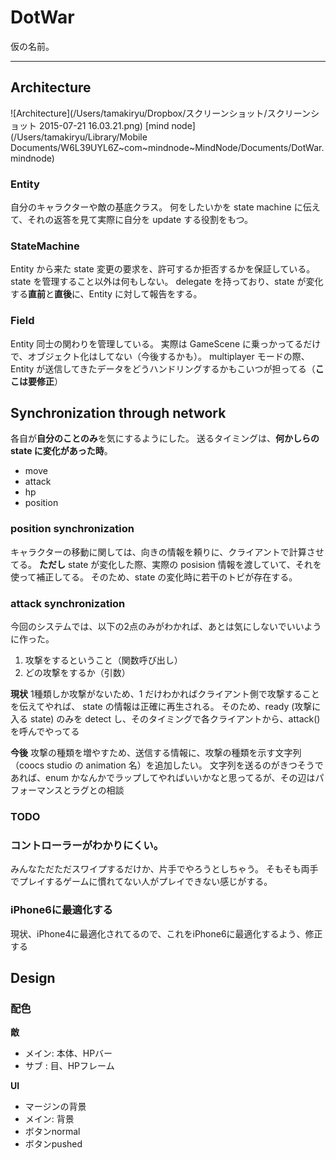 # DotWar
仮の名前。

----

## Architecture

![Architecture](/Users/tamakiryu/Dropbox/スクリーンショット/スクリーンショット 2015-07-21 16.03.21.png)
[mind node](/Users/tamakiryu/Library/Mobile Documents/W6L39UYL6Z~com~mindnode~MindNode/Documents/DotWar.mindnode)

### Entity
自分のキャラクターや敵の基底クラス。
何をしたいかを state machine に伝えて、それの返答を見て実際に自分を update する役割をもつ。

### StateMachine
Entity から来た state 変更の要求を、許可するか拒否するかを保証している。
state を管理すること以外は何もしない。
delegate を持っており、state が変化する**直前**と**直後**に、Entity に対して報告をする。

### Field
Entity 同士の関わりを管理している。
実際は GameScene に乗っかってるだけで、オブジェクト化はしてない（今後するかも）。
multiplayer モードの際、Entity が送信してきたデータをどうハンドリングするかもこいつが担ってる（**ここは要修正**）

## Synchronization through network
各自が**自分のことのみ**を気にするようにした。
送るタイミングは、**何かしらの state に変化があった時**。

- move
- attack 
- hp
- position


### position synchronization
キャラクターの移動に関しては、向きの情報を頼りに、クライアントで計算させてる。
**ただし** state が変化した際、実際の posision 情報を渡していて、それを使って補正してる。
そのため、state の変化時に若干のトビが存在する。

### attack synchronization
今回のシステムでは、以下の2点のみがわかれば、あとは気にしないでいいように作った。
1. 攻撃をするということ（関数呼び出し）
2. どの攻撃をするか（引数）

**現状**
1種類しか攻撃がないため、1 だけわかればクライアント側で攻撃することを伝えてやれば、 state の情報は正確に再生される。
そのため、ready (攻撃に入る state) のみを detect し、そのタイミングで各クライアントから、attack() を呼んでやってる

**今後**
攻撃の種類を増やすため、送信する情報に、攻撃の種類を示す文字列（coocs studio の animation 名）を追加したい。
文字列を送るのがきつそうであれば、enum かなんかでラップしてやればいいかなと思ってるが、その辺はパフォーマンスとラグとの相談


### TODO

### コントローラーがわかりにくい。
みんなただただスワイプするだけか、片手でやろうとしちゃう。
そもそも両手でプレイするゲームに慣れてない人がプレイできない感じがする。

### iPhone6に最適化する
現状、iPhone4に最適化されてるので、これをiPhone6に最適化するよう、修正する

## Design

### 配色
**敵**

- メイン: 本体、HPバー
- サブ : 目、HPフレーム

**UI**

- マージンの背景
- メイン: 背景
- ボタンnormal
- ボタンpushed